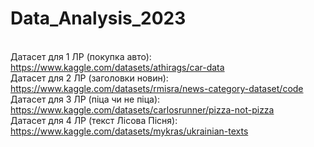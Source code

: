 # Data_Analysis_2023

<br>Датасет для 1 ЛР (покупка авто):  https://www.kaggle.com/datasets/athirags/car-data
<br>Датасет для 2 ЛР (заголовки новин): https://www.kaggle.com/datasets/rmisra/news-category-dataset/code 
<br>Датасет для 3 ЛР (піца чи не піца): https://www.kaggle.com/datasets/carlosrunner/pizza-not-pizza
<br>Датасет для 4 ЛР (текст Лісова Пісня): https://www.kaggle.com/datasets/mykras/ukrainian-texts

